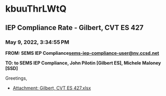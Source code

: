# kbuuThrLWtQ
## IEP Compliance Rate - Gilbert, CVT ES 427
### May 9, 2022, 3:34:55 PM
**FROM: SEMS IEP Compliance<sems-iep-compliance-user@nv.ccsd.net>**

**TO: to SEMS IEP Compliance, John Pilotin [Gilbert ES], Michele Maloney [SSD]**


Greetings,  





* [Attachment: Gilbert, CVT ES 427.xlsx](kbuuThrLWtQ-attachment-1.xlsx)
